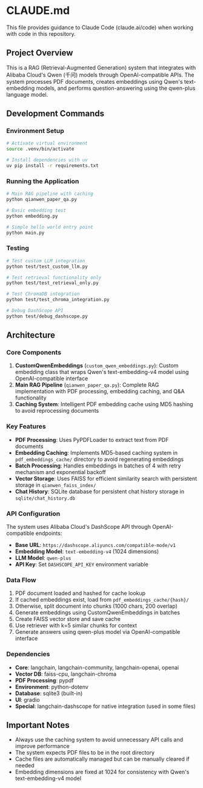 # CLAUDE.md

This file provides guidance to Claude Code (claude.ai/code) when working with code in this repository.

## Project Overview

This is a RAG (Retrieval-Augmented Generation) system that integrates with Alibaba Cloud's Qwen (千问) models through OpenAI-compatible APIs. The system processes PDF documents, creates embeddings using Qwen's text-embedding models, and performs question-answering using the qwen-plus language model.

## Development Commands

### Environment Setup
```bash
# Activate virtual environment
source .venv/bin/activate

# Install dependencies with uv
uv pip install -r requirements.txt
```

### Running the Application
```bash
# Main RAG pipeline with caching
python qianwen_paper_qa.py

# Basic embedding test
python embedding.py

# Simple hello world entry point
python main.py
```

### Testing
```bash
# Test custom LLM integration
python test/test_custom_llm.py

# Test retrieval functionality only
python test/test_retrieval_only.py

# Test ChromaDB integration
python test/test_chroma_integration.py

# Debug DashScope API
python test/debug_dashscope.py
```

## Architecture

### Core Components

1. **CustomQwenEmbeddings** (`custom_qwen_embeddings.py`): Custom embedding class that wraps Qwen's text-embedding-v4 model using OpenAI-compatible interface
2. **Main RAG Pipeline** (`qianwen_paper_qa.py`): Complete RAG implementation with PDF processing, embedding caching, and Q&A functionality
3. **Caching System**: Intelligent PDF embedding cache using MD5 hashing to avoid reprocessing documents

### Key Features

- **PDF Processing**: Uses PyPDFLoader to extract text from PDF documents
- **Embedding Caching**: Implements MD5-based caching system in `pdf_embeddings_cache/` directory to avoid regenerating embeddings
- **Batch Processing**: Handles embeddings in batches of 4 with retry mechanism and exponential backoff
- **Vector Storage**: Uses FAISS for efficient similarity search with persistent storage in `qianwen_faiss_index/`
- **Chat History**: SQLite database for persistent chat history storage in `sqlite/chat_history.db`

### API Configuration

The system uses Alibaba Cloud's DashScope API through OpenAI-compatible endpoints:
- **Base URL**: `https://dashscope.aliyuncs.com/compatible-mode/v1`
- **Embedding Model**: `text-embedding-v4` (1024 dimensions)
- **LLM Model**: `qwen-plus`
- **API Key**: Set `DASHSCOPE_API_KEY` environment variable

### Data Flow

1. PDF document loaded and hashed for cache lookup
2. If cached embeddings exist, load from `pdf_embeddings_cache/{hash}/`
3. Otherwise, split document into chunks (1000 chars, 200 overlap)
4. Generate embeddings using CustomQwenEmbeddings in batches
5. Create FAISS vector store and save cache
6. Use retriever with k=5 similar chunks for context
7. Generate answers using qwen-plus model via OpenAI-compatible interface

### Dependencies

- **Core**: langchain, langchain-community, langchain-openai, openai
- **Vector DB**: faiss-cpu, langchain-chroma
- **PDF Processing**: pypdf
- **Environment**: python-dotenv
- **Database**: sqlite3 (built-in)
- **UI**: gradio
- **Special**: langchain-dashscope for native integration (used in some files)

## Important Notes

- Always use the caching system to avoid unnecessary API calls and improve performance
- The system expects PDF files to be in the root directory
- Cache files are automatically managed but can be manually cleared if needed
- Embedding dimensions are fixed at 1024 for consistency with Qwen's text-embedding-v4 model